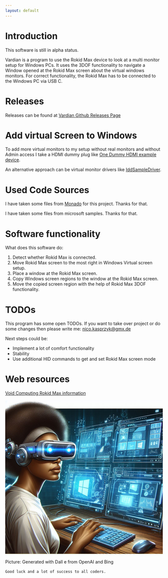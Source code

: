 ```yaml
---
layout: default
---
```



# Introduction

This software is still in alpha status.

Vardian is a program to use the Rokid Max device to look at a multi monitor setup 
for Windows PCs. It uses the 3DOF functionality to navigate
a Window opened at the Rokid Max screen about the virtual windows
monitors. For correct functionality, the Rokid Max has to be connected to the
Windows PC via USB C.

# Releases

Releases can be found at [Vardian Github Releases Page](https://github.com/github-nico-code/Vardian/releases)

# Add virtual Screen to Windows

To add more virtual monitors to my setup without real monitors and
without Admin access I take a HDMI dummy plug like 
[One Dummy HDMI example device](https://www.amazon.de/dp/B07YMTKJCR?ref=ppx_yo2ov_dt_b_product_details&amp;th=1).

An alternative approach can be virtual monitor drivers like
[IddSampleDriver](https://github.com/roshkins/IddSampleDriver).

# Used Code Sources

I have taken some files from [Monado](https://monado.pages.freedesktop.org/monado/index.html)
for this project. Thanks for that.

I have taken some files from microsoft samples. Thanks for that.

# Software functionality

What does this software do:
1. Detect whether Rokid Max is connected.
1. Move Rokid Max screen to the most right in Windows Virtual screen
   setup.
1. Place a window at the Rokid Max screen.
1. Copy Windows screen regions to the window at the Rokid Max screen.
1. Move the copied screen region with the help of Rokid Max 3DOF
        functionality.

# TODOs

This program has some open TODOs. If you want to take over project or do
      some changes then please write me: nico.kasprzyk@gmx.de

Next steps could be:
* Implement a lot of comfort functionality
* Stability
* Use additional HID commands to get and set Rokid Max screen mode

# Web resources

[Void Computing Rokid Max information](https://voidcomputing.hu/blog/good-bad-ugly/#the-rokid-air-mcu-protocol)

![VARDIAN in action;)](ar_glasses.jpeg)
Picture: Generated with Dall e from OpenAI and Bing

```
Good luck and a lot of success to all coders.
```

